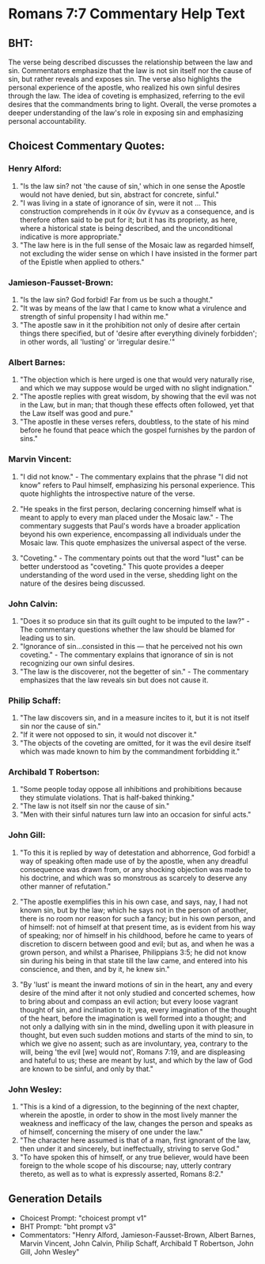 # Romans 7:7 Commentary Help Text

## BHT:
The verse being described discusses the relationship between the law and sin. Commentators emphasize that the law is not sin itself nor the cause of sin, but rather reveals and exposes sin. The verse also highlights the personal experience of the apostle, who realized his own sinful desires through the law. The idea of coveting is emphasized, referring to the evil desires that the commandments bring to light. Overall, the verse promotes a deeper understanding of the law's role in exposing sin and emphasizing personal accountability.

## Choicest Commentary Quotes:
### Henry Alford:
1. "Is the law sin? not 'the cause of sin,' which in one sense the Apostle would not have denied, but sin, abstract for concrete, sinful." 
2. "I was living in a state of ignorance of sin, were it not ... This construction comprehends in it οὐκ ἂν ἔγνων as a consequence, and is therefore often said to be put for it; but it has its propriety, as here, where a historical state is being described, and the unconditional indicative is more appropriate." 
3. "The law here is in the full sense of the Mosaic law as regarded himself, not excluding the wider sense on which I have insisted in the former part of the Epistle when applied to others."

### Jamieson-Fausset-Brown:
1. "Is the law sin? God forbid! Far from us be such a thought." 
2. "It was by means of the law that I came to know what a virulence and strength of sinful propensity I had within me."
3. "The apostle saw in it the prohibition not only of desire after certain things there specified, but of 'desire after everything divinely forbidden'; in other words, all 'lusting' or 'irregular desire.'"

### Albert Barnes:
1. "The objection which is here urged is one that would very naturally rise, and which we may suppose would be urged with no slight indignation."
2. "The apostle replies with great wisdom, by showing that the evil was not in the Law, but in man; that though these effects often followed, yet that the Law itself was good and pure."
3. "The apostle in these verses refers, doubtless, to the state of his mind before he found that peace which the gospel furnishes by the pardon of sins."

### Marvin Vincent:
1. "I did not know." - The commentary explains that the phrase "I did not know" refers to Paul himself, emphasizing his personal experience. This quote highlights the introspective nature of the verse.

2. "He speaks in the first person, declaring concerning himself what is meant to apply to every man placed under the Mosaic law." - The commentary suggests that Paul's words have a broader application beyond his own experience, encompassing all individuals under the Mosaic law. This quote emphasizes the universal aspect of the verse.

3. "Coveting." - The commentary points out that the word "lust" can be better understood as "coveting." This quote provides a deeper understanding of the word used in the verse, shedding light on the nature of the desires being discussed.

### John Calvin:
1. "Does it so produce sin that its guilt ought to be imputed to the law?" - The commentary questions whether the law should be blamed for leading us to sin.
2. "Ignorance of sin...consisted in this — that he perceived not his own coveting." - The commentary explains that ignorance of sin is not recognizing our own sinful desires.
3. "The law is the discoverer, not the begetter of sin." - The commentary emphasizes that the law reveals sin but does not cause it.

### Philip Schaff:
1. "The law discovers sin, and in a measure incites to it, but it is not itself sin nor the cause of sin." 
2. "If it were not opposed to sin, it would not discover it." 
3. "The objects of the coveting are omitted, for it was the evil desire itself which was made known to him by the commandment forbidding it."

### Archibald T Robertson:
1. "Some people today oppose all inhibitions and prohibitions because they stimulate violations. That is half-baked thinking."
2. "The law is not itself sin nor the cause of sin."
3. "Men with their sinful natures turn law into an occasion for sinful acts."

### John Gill:
1. "To this it is replied by way of detestation and abhorrence, God forbid! a way of speaking often made use of by the apostle, when any dreadful consequence was drawn from, or any shocking objection was made to his doctrine, and which was so monstrous as scarcely to deserve any other manner of refutation." 

2. "The apostle exemplifies this in his own case, and says, nay, I had not known sin, but by the law; which he says not in the person of another, there is no room nor reason for such a fancy; but in his own person, and of himself: not of himself at that present time, as is evident from his way of speaking; nor of himself in his childhood, before he came to years of discretion to discern between good and evil; but as, and when he was a grown person, and whilst a Pharisee, Philippians 3:5; he did not know sin during his being in that state till the law came, and entered into his conscience, and then, and by it, he knew sin." 

3. "By 'lust' is meant the inward motions of sin in the heart, any and every desire of the mind after it not only studied and concerted schemes, how to bring about and compass an evil action; but every loose vagrant thought of sin, and inclination to it; yea, every imagination of the thought of the heart, before the imagination is well formed into a thought; and not only a dallying with sin in the mind, dwelling upon it with pleasure in thought, but even such sudden motions and starts of the mind to sin, to which we give no assent; such as are involuntary, yea, contrary to the will, being 'the evil [we] would not', Romans 7:19, and are displeasing and hateful to us; these are meant by lust, and which by the law of God are known to be sinful, and only by that."

### John Wesley:
1. "This is a kind of a digression, to the beginning of the next chapter, wherein the apostle, in order to show in the most lively manner the weakness and inefficacy of the law, changes the person and speaks as of himself, concerning the misery of one under the law."
2. "The character here assumed is that of a man, first ignorant of the law, then under it and sincerely, but ineffectually, striving to serve God."
3. "To have spoken this of himself, or any true believer, would have been foreign to the whole scope of his discourse; nay, utterly contrary thereto, as well as to what is expressly asserted, Romans 8:2."


## Generation Details
- Choicest Prompt: "choicest prompt v1"
- BHT Prompt: "bht prompt v3"
- Commentators: "Henry Alford, Jamieson-Fausset-Brown, Albert Barnes, Marvin Vincent, John Calvin, Philip Schaff, Archibald T Robertson, John Gill, John Wesley"
